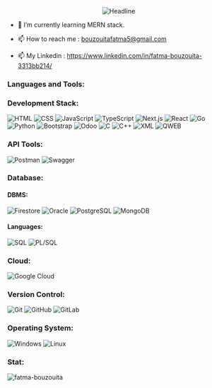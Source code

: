 <div align=center>
        <img src="https://readme-typing-svg.herokuapp.com?color=%38708b&size=32&center=true&vCenter=true&width=600&height=50&lines=Hi+there+%F0%9F%91%8B+I'm+Fatma+Bouzouita;Software+Engineering+Student;Software+Developer" alt="Headline" />
    </div>
    
- 🌱 I’m currently learning  MERN stack.

- 📫 How to reach me : bouzouitafatma5@gmail.com

- 📫 My Linkedin : https://www.linkedin.com/in/fatma-bouzouita-3313bb214/
<h3 align="left">Languages and Tools:</h3>  

 ### Development Stack:
![HTML](https://img.shields.io/badge/html-%23E34F26.svg?style=for-the-badge&logo=html5&logoColor=white)
![CSS](https://img.shields.io/badge/css-%231572B6.svg?style=for-the-badge&logo=css3&logoColor=white)
![JavaScript](https://img.shields.io/badge/javascript-%23F7DF1E.svg?style=for-the-badge&logo=javascript&logoColor=black)
![TypeScript](https://img.shields.io/badge/typescript-%23007ACC.svg?style=for-the-badge&logo=typescript&logoColor=white)
![Next.js](https://img.shields.io/badge/Next.js-black?style=for-the-badge&logo=next.js&logoColor=white)
![React](https://img.shields.io/badge/react-%2361DAFB.svg?style=for-the-badge&logo=react&logoColor=black)
![Go](https://img.shields.io/badge/go-%2300ADD8.svg?style=for-the-badge&logo=go&logoColor=white)
![Python](https://img.shields.io/badge/python-%233776AB.svg?style=for-the-badge&logo=python&logoColor=white)
![Bootstrap](https://img.shields.io/badge/bootstrap-%23563D7C.svg?style=for-the-badge&logo=bootstrap&logoColor=white)
![Odoo](https://img.shields.io/badge/Odoo-9146FF?style=for-the-badge&logo=odoo&logoColor=white)
![C](https://img.shields.io/badge/c-%2300599C.svg?style=for-the-badge&logo=c&logoColor=white)
![C++](https://img.shields.io/badge/c++-%2300599C.svg?style=for-the-badge&logo=c%2B%2B&logoColor=white)
![XML](https://img.shields.io/badge/xml-%23007396.svg?style=for-the-badge&logo=xml&logoColor=white)
![QWEB](https://img.shields.io/badge/QWEB-%23FF8C00.svg?style=for-the-badge&logo=odoo&logoColor=white)

### API Tools:
![Postman](https://img.shields.io/badge/postman-%23FF6C37.svg?style=for-the-badge&logo=postman&logoColor=white)
![Swagger](https://img.shields.io/badge/swagger-%2385EA2D.svg?style=for-the-badge&logo=swagger&logoColor=black)

### Database:
#### DBMS:
![Firestore](https://img.shields.io/badge/firestore-%234285F4.svg?style=for-the-badge&logo=firebase&logoColor=white)
![Oracle](https://img.shields.io/badge/oracle-%23F00000.svg?style=for-the-badge&logo=oracle&logoColor=white)
![PostgreSQL](https://img.shields.io/badge/postgresql-%23336791.svg?style=for-the-badge&logo=postgresql&logoColor=white)
![MongoDB](https://img.shields.io/badge/mongodb-%2347A248.svg?style=for-the-badge&logo=mongodb&logoColor=white)

#### Languages:
![SQL](https://img.shields.io/badge/sql-%23007396.svg?style=for-the-badge&logo=sql&logoColor=white)
![PL/SQL](https://img.shields.io/badge/pl%2Fsql-%23007396.svg?style=for-the-badge&logo=oracle&logoColor=white)

### Cloud:
![Google Cloud](https://img.shields.io/badge/Google%20Cloud-%234285F4.svg?style=for-the-badge&logo=google-cloud&logoColor=white)

### Version Control:
![Git](https://img.shields.io/badge/git-%23F05032.svg?style=for-the-badge&logo=git&logoColor=white)
![GitHub](https://img.shields.io/badge/github-%23121011.svg?style=for-the-badge&logo=github&logoColor=white)
![GitLab](https://img.shields.io/badge/gitlab-%23FC6D26.svg?style=for-the-badge&logo=gitlab&logoColor=white)

### Operating System:
![Windows](https://img.shields.io/badge/Windows-0078D6?style=for-the-badge&logo=windows&logoColor=white)
![Linux](https://img.shields.io/badge/linux-%23FCC624.svg?style=for-the-badge&logo=linux&logoColor=black)


<h3 align="left">Stat:</h3>
<p><img align="center" src="https://github-readme-streak-stats.herokuapp.com/?user=fatma-bouzouita&" alt="fatma-bouzouita" /></p>
